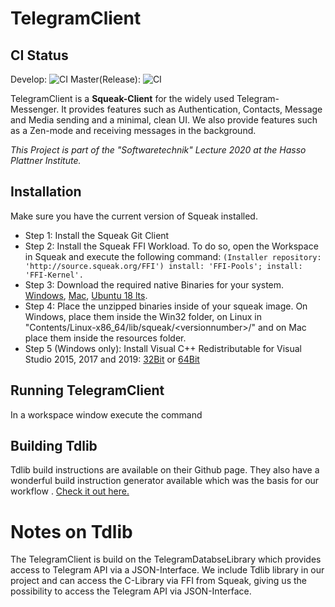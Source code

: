 # TelegramClient

## CI Status

Develop: ![CI](https://github.com/hpi-swa-teaching/TelegramClient/workflows/CI/badge.svg?branch=develop)
Master(Release): ![CI](https://github.com/hpi-swa-teaching/TelegramClient/workflows/CI/badge.svg?branch=master)

TelegramClient is a **Squeak-Client** for the widely used Telegram-Messenger. It provides features such as Authentication, Contacts, Message and Media sending and a minimal, clean UI. We also provide features such as a Zen-mode and receiving messages in the background.

*This Project is part of the "Softwaretechnik" Lecture 2020 at the Hasso Plattner Institute.*

## Installation

Make sure you have the current version of Squeak installed.
* Step 1: Install the Squeak Git Client
* Step 2: Install the Squeak FFI Workload. To do so, open the Workspace in Squeak and execute the following command:   `(Installer repository: 'http://source.squeak.org/FFI')
install: 'FFI-Pools';
install: 'FFI-Kernel'.`
* Step 3: Download the required native Binaries for your system. [Windows](https://drive.google.com/open?id=14tOoIfxioIe8bn2kPxPKmCk_Eg0tSYiJ), [Mac](https://drive.google.com/open?id=1H2l_V6zkIx4t_SKQKL3MmdtvOV2haFjV), [Ubuntu 18 lts](https://drive.google.com/open?id=1CpSPcB-5MPA95fEWI-X5MxbUEZUcU3g2).
* Step 4: Place the unzipped binaries inside of your squeak image. On Windows, place them inside the Win32 folder, on Linux in "Contents/Linux-x86_64/lib/squeak/\<versionnumber>/" and on Mac place them inside the resources folder.
* Step 5 (Windows only): Install Visual C++ Redistributable for Visual Studio 2015, 2017 and 2019: [32Bit](https://aka.ms/vs/16/release/vc_redist.x86.exe) or [64Bit](https://aka.ms/vs/16/release/vc_redist.x64.exe)

## Running TelegramClient

In a workspace window execute the command

## Building Tdlib

Tdlib build instructions are available on their Github page. They also have a wonderful build instruction generator available which was the basis for our workflow . [Check it out here.](https://tdlib.github.io/td/build.html)

# Notes on Tdlib

The TelegramClient is build on the TelegramDatabseLibrary which provides access to Telegram API via a JSON-Interface.
We include Tdlib library in our project and can access the C-Library via FFI from Squeak, giving us the possibility to access the Telegram API via JSON-Interface.
